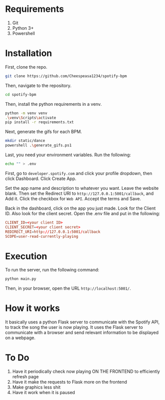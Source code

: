 # Requirements
1. Git
2. Python 3+
3. Powershell

# Installation
First, clone the repo.

```sh
git clone https://github.com/Cheespeasa1234/spotify-bpm
```

Then, navigate to the repository. 
```sh
cd spotify-bpm
```

Then, install the python requirements in a venv.
```sh
python -m venv venv
.\venv\Scripts\activate
pip install -r requirements.txt
```

Next, generate the gifs for each BPM.
```sh
mkdir static/dance
powershell .\generate_gifs.ps1
```

Last, you need your environment variables. Run the following:
```sh
echo "" > .env
```

First, go to `developer.spotify.com` and click your profile dropdown, then click Dashboard. Click Create App. 

Set the app name and description to whatever you want. Leave the website blank. Then set the Redirect URI to `http://127.0.0.1:5001/callback`, and Add it. Click the checkbox for `Web API`. Accept the terms and Save.

Back in the dashboard, click on the app you just made. Look for the Client ID. Also look for the client secret. Open the .env file and put in the following:

```conf
CLIENT_ID=<your client ID>
CLIENT_SECRET=<your client secret>
REDIRECT_URI=http://127.0.0.1:5001/callback
SCOPE=user-read-currently-playing
```

# Execution

To run the server, run the following command:
```sh
python main.py
```

Then, in your browser, open the URL `http://localhost:5001/`.

# How it works
It basically uses a python Flask server to communicate with the Spotify API, to track the song the user is now playing. It uses the Flask server to communicate with a browser and send relevant information to be displayed on a webpage.

# To Do
1. Have it periodically check now playing ON THE FRONTEND to efficiently refresh page
2. Have it make the requests to Flask more on the frontend
3. Make graphics less shit
4. Have it work when it is paused